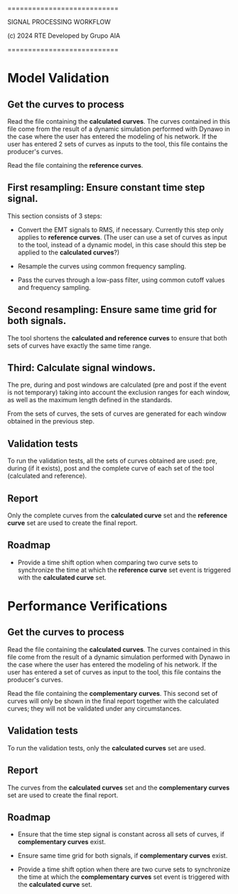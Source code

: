 ===========================

SIGNAL PROCESSING WORKFLOW

(c) 2024 RTE
Developed by Grupo AIA

===========================

# Model Validation

## Get the curves to process

Read the file containing the **calculated curves**. The curves contained 
in this file come from the result of a dynamic simulation performed 
with Dynawo in the case where the user has entered the modeling of his 
network. If the user has entered 2 sets of curves as inputs to the tool, 
this file contains the producer's curves.

Read the file containing the **reference curves**.

## First resampling: Ensure constant time step signal.

This section consists of 3 steps:

- Convert the EMT signals to RMS, if necessary. Currently this step only 
applies to **reference curves**. (The user can use a set of curves as input to 
the tool, instead of a dynamic model, in this case should this step be applied 
to the **calculated curves**?)

- Resample the curves using common frequency sampling.

- Pass the curves through a low-pass filter, using common cutoff values ​​and 
frequency sampling.

## Second resampling: Ensure same time grid for both signals.

The tool shortens the **calculated and reference curves** to ensure that both 
sets of curves have exactly the same time range.

## Third: Calculate signal windows.

The pre, during and post windows are calculated (pre and post if the event is 
not temporary) taking into account the exclusion ranges for each window, as well 
as the maximum length defined in the standards.

From the sets of curves, the sets of curves are generated for each window 
obtained in the previous step.

## Validation tests

To run the validation tests, all the sets of curves obtained are used: pre, 
during (if it exists), post and the complete curve of each set of the tool 
(calculated and reference).

## Report

Only the complete curves from the **calculated curve** set and the 
**reference curve** set are used to create the final report.

## Roadmap

- Provide a time shift option when comparing two curve sets to synchronize the 
time at which the **reference curve** set event is triggered with the 
**calculated curve** set.


# Performance Verifications

## Get the curves to process

Read the file containing the **calculated curves**. The curves contained 
in this file come from the result of a dynamic simulation performed 
with Dynawo in the case where the user has entered the modeling of his 
network. If the user has entered a set of curves as input to the tool, 
this file contains the producer's curves.

Read the file containing the **complementary curves**. This second set of curves 
will only be shown in the final report together with the calculated curves; 
they will not be validated under any circumstances.

## Validation tests

To run the validation tests, only the **calculated curves** set are used.

## Report

The curves from the **calculated curves** set and the 
**complementary curves** set are used to create the final report.

## Roadmap

- Ensure that the time step signal is constant across all sets of curves, 
if **complementary curves** exist.

- Ensure same time grid for both signals, if **complementary curves** exist.

- Provide a time shift option when there are two curve sets to synchronize the 
time at which the **complementary curves** set event is triggered with the 
**calculated curve** set.
